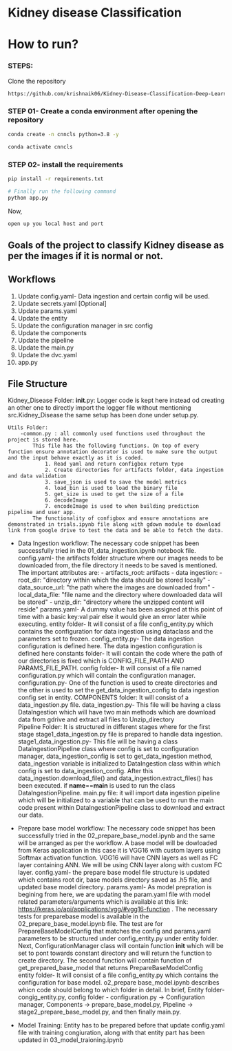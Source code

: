 # Kidney disease Classification

# How to run?
### STEPS:

Clone the repository

```bash
https://github.com/krishnaik06/Kidney-Disease-Classification-Deep-Learning-Project
```
### STEP 01- Create a conda environment after opening the repository

```bash
conda create -n cnncls python=3.8 -y
```

```bash
conda activate cnncls
```


### STEP 02- install the requirements
```bash
pip install -r requirements.txt
```

```bash
# Finally run the following command
python app.py
```

Now,
```bash
open up you local host and port
```
## Goals of the project to classify Kidney disease as per the images if it is normal or not.

## Workflows

1. Update config.yaml- Data ingestion and certain config will be used.
2. Update secrets.yaml [Optional]
3. Update params.yaml
4. Update the entity
5. Update the configuration manager in src config
6. Update the components
7. Update the pipeline 
8. Update the main.py
9. Update the dvc.yaml
10. app.py


## File Structure
Kidney_Disease Folder:
    __init__.py: Logger code is kept here instead od creating an other one to directly import the logger file without mentioning src.Kidney_Disease the same setup has been done under setup.py.

    Utils Folder:
        -common.py : all commonly used functions used throughout the project is stored here. 
            This file has the following functions. On top of every function ensure annotation decorator is used to make sure the output and the input behave exactly as it is coded.
                1. Read yaml and return configbox return type
                2. Create directories for artifacts folder, data ingestion and data validation
                3. save_json is used to save the model metrics
                4. load_bin is used to load the binary file
                5. get_size is used to get the size of a file
                6. decodeImage
                7. encodeImage is used to when building prediction pipeline and user app. 
            The functionality of configbox and ensure annotations are demonstrated in trials.ipynb file along with gdown module to download link from google drive to test the data and be able to fetch the data.   
-   Data Ingestion workflow: The necessary code snippet has been successfully tried in the 01_data_ingestion.ipynb notebook file.
    config.yaml- the artifacts folder structure where our images needs to be downloaded from, the file directory it needs to be saved is mentioned. The important attributes are:
        - artifacts_root: artifacts
        - data ingestion: 
            - root_dir: "directory within which the data should be stored locally"
            - data_source_url: "the path where the images are downloaded from"
            - local_data_file: "file name and the directory where downloaded data will be stored"
            - unzip_dir: "directory where the unzipped content will reside"
    params.yaml- A dummy value has been assigned at this point of time with a basic key:val pair else it would give an error later while executing.
    entity folder- It will consist of a file config_entity.py which contains the configuration for data ingestion using dataclass and the parameters set to frozen.
        config_entity.py- The data ingestion configuration is defined here. The data ingestion configuration is defined here
    constants folder- It will contain the code where the path of our directories is fixed which is CONFIG_FILE_PAATH AND PARAMS_FILE_PATH. 
    config folder- It will consist of a file named configuration.py which will contain the configuration manager.   
        configuration.py- One of the function is used to create directories and the other is used to set the get_data_ingestion_config to data ingestion config set in entity.
    COMPONENTS folder: It will consist of a data_ingestion.py file.
        data_ingestion.py- This file will be having a class DataIngestion which will have two main methods which are download data from gdrive and extract all files to Unzip_directory   
    Pipeline Folder: It is structured in different stages where for the first stage stage1_data_ingestion.py file is prepared to handle data ingestion.
        stage1_data_ingestion.py- This file will be having a class DataIngestionPipeline class where config is set to configuration manager, data_ingestion_config is set to get_data_ingestion method, data_ingestion variable is initialized to DataIngestion class within which config is set to data_ingestion_config. After this data_ingestion.download_file() and  data_ingestion.extract_files() has been executed.
        if __name__==__main__ is used to run the class DataIngestionPipeline.
    main.py file: it will import data ingestion pipeline which will be initialized to a variable that can be used to run the main code present within DataIngestionPipeline class to download and extract our data.     

- Prepare base model workflow: The necessary code snippet has been successfully tried in the 02_prepare_base_model.ipynb and the same will be arranged as per the workflow. A base model will be dowloaded from Keras application in this case it is VGG16 with custom layers using Softmax activation function. VGG16 will have CNN layers as well as FC layer containing ANN. We will be using CNN layer along with custom FC layer.
    config.yaml- the prepare base model file structure is updated which contains root dir, base models directory saved as .h5 file, and updated base model directory. 
    params.yaml- As model prepration is begining from here, we are updating the param.yaml file with model related parameters/arguments which is available at this link: https://keras.io/api/applications/vgg/#vgg16-function .
    The necessary tests for preparebase model is available in the 02_prepare_base_model.ipynb file. The test are for PrepareBaseModelConfig that matches the config and params.yaml parameters to be structured under config_entity.py under entity folder. 
    Next, ConfigurationManager class will contain function __init__ which will be set to pont towards constant directory and will return the function to create directory. The second function will contain function of get_prepared_base_model that returns PrepareBaseModelConfig  
    entity folder- It will consist of a file config_entity.py which contains the configuration for base model. o2_prepare base_model.ipynb describes whicn code should belong to which folder in detail. In brief, Entity folder- congig_entity.py, config folder - configuration.py -> Configuration manager, Components -> prepare_base_model.py, Pipeline -> stage2_prepare_base_model.py, and then finally main.py.
- Model Training: Entity has to be prepared before that update config.yaml file with training congiuration, along with that entity part has been updated in 03_model_traioning.ipynb      
